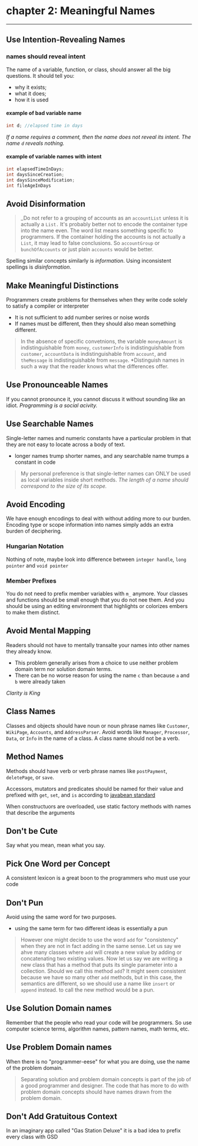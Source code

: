 # chapter 2: Meaningful Names
---  

## Use Intention-Revealing Names
### names should reveal intent
The name of a variable, function, or class, should answer all the big questions. It should tell you:
- why it exists;
- what it does;
- how it is used

#### example of bad variable name
```java
int d; //elapsed time in days
```
_If a name requires a comment, then the name does not reveal its intent. The name `d` reveals nothing._

#### example of variable names with intent
```java
int elapsedTimeInDays;
int daysSinceCreation;
int daysSinceModification;
int fileAgeInDays
```

## Avoid Disinformation
> _Do not refer to a grouping of accounts as an `accountList` unless it is actually a `List.` It's probably better not to encode the container type into the name even. The word list means something specific to programmers. If the container holding the accounts is not actually a `List`, it may lead to false conclusions. So `accountGroup` or `bunchOfAccounts` or just plain `accounts` would be better.

Spelling similar concepts similarly is _information_. Using inconsistent spellings is _disinformation_.

## Make Meaningful Distinctions
Programmers create problems for themselves when they write code solely to satisfy a compiler or interpreter
- It is not sufficient to add number serires or noise words
- If names must be different, then they should also mean something different.

> In the absence of specific convetnions, the variable `moneyAmount` is indistinguishable from `money`, `customerInfo` is indistinguishable from `customer`, `accountData` is indistinguishable from `account`, and `theMessage` is indistinguishable from `message`. *Distinguish names in such a way that the reader knows what the differences offer.

## Use Pronounceable Names
If you cannot pronounce it, you cannot discuss it without sounding like an idiot. *Programming is a social acivity.*

## Use Searchable Names
Single-letter names and numeric constants have a particular problem in that they are not easy to locate across a body of text.
- longer names trump shorter names, and any searchable name trumps a constant in code

> My personal preference is that single-letter names can ONLY be used as local variables inside short methods. _The length of a name should correspond to the size of its scope._

## Avoid Encoding
We have enough encodings to deal with without adding more to our burden. Encoding type or scope information into names simply adds an extra burden of deciphering.

### Hungarian Notation
Nothing of note, maybe look into difference between `integer handle`, `long pointer` and `void pointer`

### Member Prefixes
You do not need to prefix member variables with `m_` anymore. Your classes and functions should be small enough that you do not nee them. And you should be using an editing environment that highlights or colorizes embers to make them distinct. 

## Avoid Mental Mapping
Readers should not have to mentally transalte your names into other names they already know.
- This problem generally arises from a choice to use neither problem domain term nor solution domain terms.
- There can be no worse reason for using the name `c` than because `a` and `b` were already taken

*Clarity is King*

## Class Names
Classes and objects should have noun or noun phrase names like `Customer`, `WikiPage`, `Accounts`, and `AddressParser`. Avoid words like `Manager`, `Processor`, `Data`, or `Info` in the name of a class. A class name should not be a verb.

## Method Names
Methods should have verb or verb phrase names like `postPayment`, `deletePage`, or `save`.

Accessors, mutators and predicates should be named for their value and prefixed with `get`, `set`, and `is` according to [javabean standard](http://java.sun.com/products/javabeans/docs/spec.html)

When constructuors are overloaded, use static factory methods with names that describe the arguments

## Don't be Cute
Say what you mean, mean what you say.

## Pick One Word per Concept
A consistent lexicon is a great boon to the programmers who must use your code

## Don't Pun
Avoid using the same word for two purposes.
- using the same term for two different ideas is essentially a pun

> However one might decide to use the word `add` for "consistency" when they are not in fact adding in the same sense. Let us say we ahve many classes where `add` will create a new value by adding or concatenating two existing values. Now let us say we are writing a new class that has a method that puts its single parameter into a collection. Should we call this method `add`? It might seem consistent because we have so many other `add` methods, but in this case, the semantics are different, so we should use a name like `insert` or `append` instead. to call the new method would be a pun.

## Use Solution Domain names
Remember that the people who read your code will be programmers. So use computer science terms, algorithm names, pattern names, math terms, etc.

## Use Problem Domain names
When there is no "programmer-eese" for what you are doing, use the name of the problem domain. 

> Separating solution and problem domain concepts is part of the job of a good programmer and designer. The code that has more to do with problem domain concepts should have names drawn from the problem domain.

## Don't Add Gratuitous Context
In an imaginary app called "Gas Station Deluxe" it is a bad idea to prefix every class with GSD